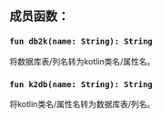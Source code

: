 ## 成员函数：

### `fun db2k(name: String): String`

将数据库表/列名转为kotlin类名/属性名。

### `fun k2db(name: String): String`

将kotlin类名/属性名转为数据库表/列名。
